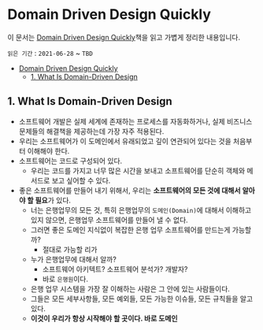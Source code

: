 # Domain Driven Design Quickly

이 문서는 [Domain Driven Design Quickly](https://www.infoq.com/minibooks/domain-driven-design-quickly/)책을 읽고 가볍게 정리한 내용입니다.

`읽은 기간` : `2021-06-28` ~ `TBD`

- [Domain Driven Design Quickly](#domain-driven-design-quickly)
  - [1. What Is Domain-Driven Design](#1-what-is-domain-driven-design)

## 1. What Is Domain-Driven Design

- 소프트웨어 개발은 실제 세계에 존재하는 프로세스를 자동화하거나, 실제 비즈니스 문제들의 해결책을 제공하는데 가장 자주 적용된다.
- 우리는 소프트웨어가 이 도메인에서 유래되었고 깊이 연관되어 있다는 것을 처음부터 이해해야 한다.
- 소프트웨어는 코드로 구성되어 있다.
  - 우리는 코드를 가지고 너무 많은 시간을 보내고 소프트웨어를 단순히 객체와 메서드로 보고 싶어할 수 있다.
- 좋은 소프트웨어를 만들어 내기 위해서, 우리는 **소프트웨어의 모든 것에 대해서 알아야 할 필요**가 있다.
  - 너는 은행업무의 모든 것, 특히 은행업무의 `도메인(Domain)`에 대해서 이해하고 있지 않으면, 은행업무 소프트웨어를 만들어 낼 수 없다.
  - 그러면 좋은 도메인 지식없이 복잡한 은행 업무 소프트웨어를 만드는게 가능할까?
    - 절대로 가능할 리가
  - 누가 은행업무에 대해서 알까?
    - 소프트웨어 아키텍트? 소프트웨어 분석가? 개발자?
    - 바로 `은행원`이다.
  - 은행 업무 시스템을 가장 잘 이해하는 사람은 그 안에 있는 사람들이다.
  - 그들은 모든 세부사항들, 모든 예외들, 모든 가능한 이슈들, 모든 규칙들을 알고 있다.
  - **이것이 우리가 항상 시작해야 할 곳이다. 바로 도메인**
